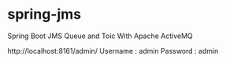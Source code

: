 # spring-jms
Spring Boot JMS Queue and Toic With Apache ActiveMQ

http://localhost:8161/admin/
Username : admin
Password : admin

